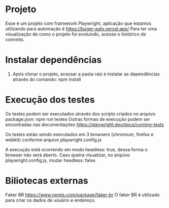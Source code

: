 # Projeto
Esse é um projeto com framework Playwright, aplicação que estamos utilizando para automação é https://buger-eats.vercel.app/
Para ter uma visualização de como o projeto foi evoluindo, acesse o histórico de commits.

# Instalar dependências
1. Após clonar o projeto, acessar a pasta raiz e instalar as dependências através do comando: npm install

# Execução dos testes
Os testes podem ser executados através dos scripts criados no arquivo package.json:
npm run testes
Outras formas de execução podem ser encontradas nas documentações https://playwright.dev/docs/running-tests

Os testes estão sendo executados em 3 browsers (chromium, firefox e webkit) conforme arquivo playwright.config.js

A execução está ocorrendo em modo headless: true, dessa forma o browser não será aberto. Caso queira visualizar, no arquivo playwright.config.js, mudar headless: false.

# Biliotecas externas
Faker BR
https://www.npmjs.com/package/faker-br
O faker BR é utilizado para criar os dados de usuário e endereço.